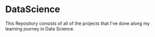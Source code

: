 # DataScience
This Repository consists of all of the projects that I've done along my learning journey in Data Science.  

